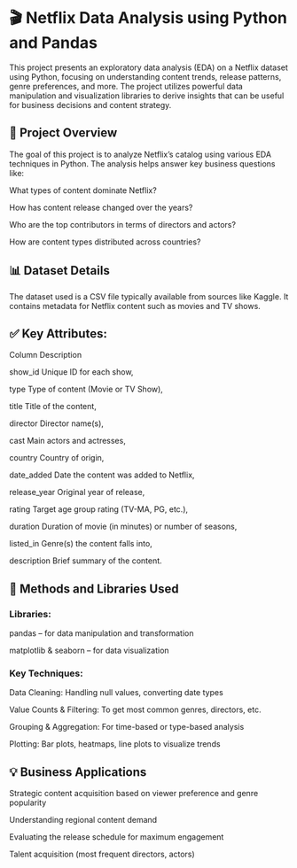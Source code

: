 # 🎬 Netflix Data Analysis using Python and Pandas
This project presents an exploratory data analysis (EDA) on a Netflix dataset using Python, focusing on understanding content trends, release patterns, genre preferences, and more. The project utilizes powerful data manipulation and visualization libraries to derive insights that can be useful for business decisions and content strategy.

## 📂 Project Overview
The goal of this project is to analyze Netflix’s catalog using various EDA techniques in Python. The analysis helps answer key business questions like:

What types of content dominate Netflix?

How has content release changed over the years?

Who are the top contributors in terms of directors and actors?

How are content types distributed across countries?

## 📊 Dataset Details
The dataset used is a CSV file typically available from sources like Kaggle. It contains metadata for Netflix content such as movies and TV shows.

## ✅ Key Attributes:
Column	Description

show_id	Unique ID for each show, 

type	Type of content (Movie or TV Show), 

title	Title of the content, 

director	Director name(s), 

cast	Main actors and actresses, 

country	Country of origin, 

date_added	Date the content was added to Netflix, 

release_year	Original year of release, 

rating	Target age group rating (TV-MA, PG, etc.), 

duration	Duration of movie (in minutes) or number of seasons, 

listed_in	Genre(s) the content falls into, 

description	Brief summary of the content.

## 🧠 Methods and Libraries Used
### Libraries:
pandas – for data manipulation and transformation

matplotlib & seaborn – for data visualization


### Key Techniques:
Data Cleaning: Handling null values, converting date types

Value Counts & Filtering: To get most common genres, directors, etc.

Grouping & Aggregation: For time-based or type-based analysis

Plotting: Bar plots, heatmaps, line plots to visualize trends

## 💡 Business Applications
Strategic content acquisition based on viewer preference and genre popularity

Understanding regional content demand

Evaluating the release schedule for maximum engagement

Talent acquisition (most frequent directors, actors)

